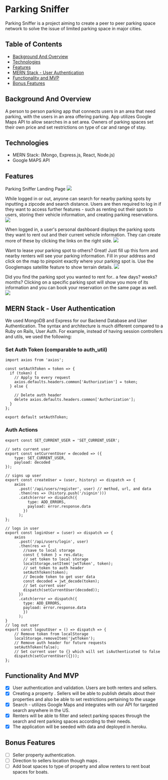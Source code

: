 # Parking Sniffer

Parking Sniffer is a project aiming to create a peer to peer parking space network to solve the issue of limited parking space in major cities.

## Table of Contents

* [Background And Overview](https://github.com/nmhalloran/parking-sniffer#background-and-overview)
* [Technologies](https://github.com/nmhalloran/parking-sniffer#technologies)
* [Features](https://github.com/nmhalloran/parking-sniffer#features)
* [MERN Stack - User Authentication]()
* [Functionality and MVP](https://github.com/nmhalloran/parking-sniffer#fuctionality-and-mvp)
* [Bonus Features](https://github.com/nmhalloran/parking-sniffer#bonus-features)

## Background And Overview

A person to person parking app that connects users in an area that need parking, with the users in an area offering parking. App utilizes Google Maps API to allow searches in a set area. Owners of parking spaces set their own price and set restrictions on type of car and range of stay.

## Technologies

* MERN Stack: (Mongo, Express.js, React, Node.js)
* Google MAPS API  

## Features

Parking Sniffer Landing Page
![](https://s6.postimg.cc/fq2p6lbpt/parking_sniffer_1.png)

While logged in or out, anyone can search for nearby parking spots by inputting a zipcode and search distance. Users are then required to log in if they want to access further features - such as renting out their spots to users, storing their vehicle information, and creating parking reservations.
![](https://s6.postimg.cc/x3czlgeqp/search_spots_index.png)

When logged in, a user's personal dashboard displays the parking spots they want to rent out and their current vehicle information. They can create more of these by clicking the links on the right side.
![](https://s6.postimg.cc/koq7l3sdd/user_profile.png)

Want to lease your parking spot to others? Great! Just fill up this form and nearby renters will see your parking information. Fill in your address and click on the map to pinpoint exactly where your parking spot is. Use the Googlemaps satellite feature to show terrain details.
![](https://s6.postimg.cc/8zm7x594h/create_spot_form.png)

Did you find the parking spot you wanted to rent for.. a few days? weeks? months? Clicking on a specific parking spot will show you more of its information and you can book your reservation on the same page as well.
![](https://s6.postimg.cc/u99u84mw1/show_spot_page_and_reservation.png)


## MERN Stack - User Authentication

We used MongoDB and Express for our Backend Database and User Authentication. The syntax and architecture is much different compared to a Ruby on Rails, User Auth. For example, instead of having session controllers and utils, we used the following:

### Set Auth Token (comparable to auth_util)
``` JS
import axios from 'axios';

const setAuthToken = token => {
  if (token) {
    // Apply to every request
    axios.defaults.headers.common['Authorization'] = token;
  } else {

    // Delete auth header
    delete axios.defaults.headers.common['Authorization'];
  }
};

export default setAuthToken;
```

### Auth Actions
``` JS
export const SET_CURRENT_USER = 'SET_CURRENT_USER';

// sets current user
export const setCurrentUser = decoded => ({
    type: SET_CURRENT_USER,
    payload: decoded
});

// signs up user
export const createUser = (user, history) => dispatch => {
    axios
      .post('/api/users/register', user) // method, url, and data
      .then(res => (history.push('/signin')))
      .catch(error => dispatch({
          type: ADD_ERRORS,
          payload: error.response.data
        })
      );
};

// logs in user
export const loginUser = (user) => dispatch => {
    axios
      .post('/api/users/login', user)
      .then(res => {
        //save to local storage
        const { token } = res.data;
        // set token to local storage
        localStorage.setItem('jwtToken', token);
        // set token to auth header
        setAuthToken(token);
        // Decode token to get user data
        const decoded = jwt_decode(token);
        // Set current user
        dispatch(setCurrentUser(decoded));
      })
      .catch(error => dispatch({
        type: ADD_ERRORS,
        payload: error.response.data
        })
      );
}
// log out user
export const logoutUser = () => dispatch => {
    // Remove token from localStorage
    localStorage.removeItem('jwtToken');
    // Remove auth header for future requests
    setAuthToken(false);
    // Set current user to {} which will set isAuthenticated to false
    dispatch(setCurrentUser({}));
};

```

## Functionality And MVP

- [X] User authentication and validation. Users are both renters and sellers.  
- [X] Creating a property . Sellers will be able to publish details about their properties and also be able to set restrictions pertaining to the usage
- [X] Search - utilizes Google Maps and integrates with our API for targeted search anywhere in the US.
- [X] Renters will be able to filter and select parking spaces through the search and rent parking spaces according to their needs.
- [X] The application will be seeded with data and deployed in heroku.

## Bonus Features

- [ ] Seller property authentication.
- [ ] Direction to sellers location though maps .
- [ ] Add boat spaces to type of property and allow renters to rent boat spaces for boats.
